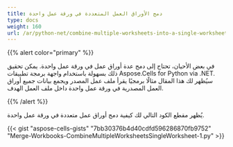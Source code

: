 ```yaml
---
title: دمج الأوراق العمل المتعددة في ورقة عمل واحدة
type: docs
weight: 160
url: /ar/python-net/combine-multiple-worksheets-into-a-single-worksheet/
---
```


{{% alert color="primary" %}} 

في بعض الأحيان، تحتاج إلى دمج عدة أوراق عمل في ورقة عمل واحدة. يمكن تحقيق ذلك بسهولة باستخدام واجهة برمجة تطبيقات Aspose.Cells for Python via .NET. سيُظهر لك هذا المقال مثالًا برمجيًا يقرأ ملف عمل المصدر ويجمع بيانات جميع أوراق العمل المصدرية في ورقة عمل واحدة داخل ملف العمل الهدف.

{{% /alert %}} 

يُظهر مقطع الكود التالي لك كيفية دمج أوراق عمل متعددة في ورقة عمل واحدة.



{{< gist "aspose-cells-gists" "7bb30376b4d40cdfd596286870fb9752" "Merge-Workbooks-CombineMultipleWorksheetsSingleWorksheet-1.py" >}}

